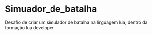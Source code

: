 # Simuador_de_batalha
 Desafio de criar um simulador de batalha na linguagem lua, dentro da formação lua developer
